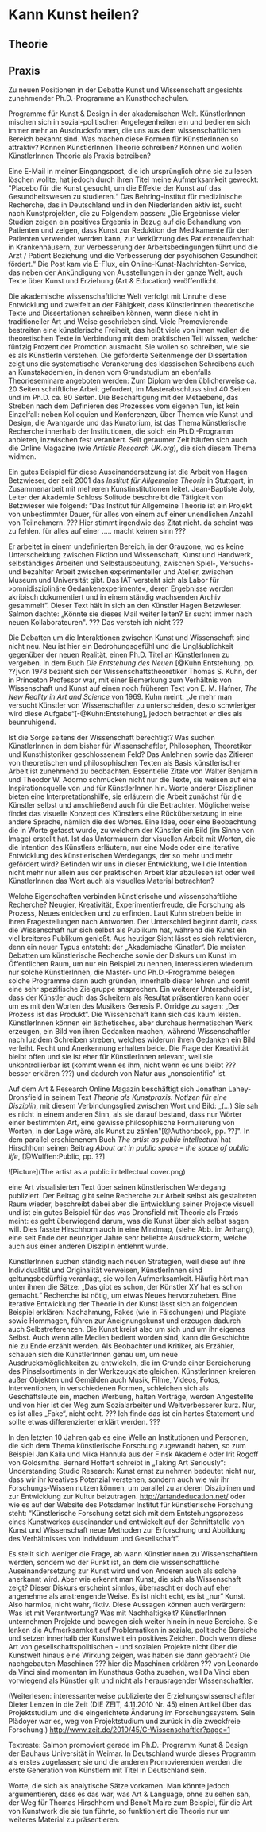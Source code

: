 # Kann Kunst heilen? 

## Theorie

## Praxis
 
Zu neuen Positionen in der Debatte Kunst und Wissenschaft angesichts zunehmender Ph.D.-Programme an Kunsthochschulen.

Programme für Kunst & Design in der akademischen Welt. KünstlerInnen mischen sich in sozial-politischen Angelegenheiten ein und bedienen sich immer 
mehr an Ausdrucksformen, die uns aus dem wissenschaftlichen Bereich bekannt sind. Was machen diese Formen für KünstlerInnen so attraktiv? Können 
KünstlerInnen Theorie schreiben? Können und wollen KünstlerInnen Theorie als Praxis betreiben?

Eine E-Mail in meiner Eingangspost, die ich ursprünglich ohne sie zu lesen löschen wollte, hat jedoch durch ihren Titel meine Aufmerksamkeit 
geweckt: "Placebo für die Kunst gesucht, um die Effekte der Kunst auf das Gesundheitswesen zu studieren.“ Das Behring-Institut für medizinische Recherche, das in 
Deutschland und in den Niederlanden aktiv ist, sucht nach Kunstprojekten, die zu Folgendem passen: „Die Ergebnisse vieler Studien zeigen ein positives Ergebnis in 
Bezug auf die Behandlung von Patienten und zeigen, dass Kunst zur Reduktion der Medikamente für den Patienten verwendet werden kann, zur Verkürzung des
Patientenaufenthalt in Krankenhäusern, zur Verbesserung der Arbeitsbedingungen führt und die Arzt / Patient Beziehung und die Verbesserung der psychischen 
Gesundheit fördert.“ Die Post kam via E-Flux, ein Online-Kunst-Nachrichten-Service, das neben der Ankündigung von Ausstellungen in der ganze Welt, auch Texte 
über Kunst und Erziehung (Art & Education) veröffentlicht. 

Die akademische wissenschaftliche Welt verfolgt mit Unruhe diese Entwicklung und zweifelt an der Fähigkeit, dass KünstlerInnen theoretische Texte und Dissertationen schreiben können, wenn diese nicht in traditioneller Art und Weise geschrieben sind. Viele Promovierende bestreiten eine künstlerische Freiheit, das heißt viele von ihnen wollen die 
theoretischen Texte in Verbindung mit dem praktischen Teil wissen, welcher fünfzig Prozent der Promotion ausmacht. Sie wollen so schreiben, wie sie es als KünstlerIn verstehen. Die geforderte Seitenmenge der Dissertation zeigt uns die systematische Verankerung des klassischen Schreibens auch an Kunstakademien, 
in denen vom Grundstudium an ebenfalls Theorieseminare angeboten werden: Zum Diplom werden üblicherweise ca. 20 Seiten schriftliche Arbeit gefordert, im 
Masterabschluss sind 40 Seiten und im Ph.D. ca. 80 Seiten. Die Beschäftigung mit der Metaebene, das Streben nach dem Definieren des Prozesses vom eigenen 
Tun, ist kein Einzelfall: neben Kolloquien und Konferenzen, über Themen wie Kunst und Design, die Avantgarde und das Kuratorium, ist das Thema künstlerische 
Recherche innerhalb der Institutionen, die solch ein Ph.D.-Programm anbieten, inzwischen fest verankert. Seit geraumer Zeit häufen sich auch die Online Magazine 
(wie *Artistic Research UK.org*), die sich diesem Thema widmen.

Ein gutes Beispiel für diese Auseinandersetzung ist die Arbeit von Hagen Betzwieser, der seit 2001 das *Institut für Allgemeine Theorie* in Stuttgart, in Zusammenarbeit mit 
mehreren Kunstinstitutionen leitet. Jean-Baptiste Joly, Leiter der Akademie Schloss Solitude beschreibt die Tätigkeit von Betzwieser wie folgend: 
“Das Institut für Allgemeine Theorie ist ein Projekt von unbestimmter Dauer, für alles von einem auf einer unendlichen Anzahl von Teilnehmern. ??? Hier stimmt irgendwie das Zitat nicht. da scheint was zu fehlen. für alles auf einer ….. macht keinen sinn ???

Er arbeitet in einem undefinierten Bereich, in der Grauzone, wo es keine Unterscheidung zwischen Fiktion und Wissenschaft, Kunst und Handwerk, 
selbständiges Arbeiten und Selbstausbeutung, zwischen Spiel-, Versuchs- und bezahlter Arbeit zwischen experimenteller und Atelier, zwischen 
Museum und Universität gibt. Das IAT versteht sich als Labor für »omnidisziplinäre Gedankenexperimente«, deren Ergebnisse werden akribisch dokumentiert 
und in einem ständig wachsenden Archiv gesammelt”. Dieser Text hält in sich an den Künstler Hagen Betzwieser. Salmon dachte: „Könnte sie dieses Mail 
weiter leiten? Er sucht immer nach neuen Kollaborateuren". ??? Das versteh ich nicht ???

Die Debatten um die Interaktionen zwischen Kunst und Wissenschaft sind nicht neu. Neu ist hier ein Bedrohungsgefühl und die Ungläublichkeit gegenüber der 
neuen Realität, einen Ph.D. Titel an KünstlerInnen zu vergeben. In dem Buch *Die Entstehung des Neuen* [@Kuhn:Entstehung, pp. ??]von 1978 bezieht sich der 
Wissenschaftstheoretiker Thomas S. Kuhn, der in Princeton Professor war, mit einer Bemerkung zum Verhältnis von Wissenschaft und Kunst auf einen noch früheren 
Text von E. M. Hafner, *The New Reality in Art and Science* von 1969. Kuhn meint: „Je mehr man versucht Künstler von Wissenschaftler zu unterscheiden, 
desto schwieriger wird diese Aufgabe“[-@Kuhn:Entstehung], jedoch betrachtet er dies als beunruhigend.

Ist die Sorge seitens der Wissenschaft berechtigt? Was suchen KünstlerInnen in dem bisher für Wissenschaftler, Philosophen, Theoretiker und Kunsthistoriker 
geschlossenem Feld? Das Anlehnen sowie das Zitieren von theoretischen und philosophischen Texten als Basis künstlerischer Arbeit ist 
zunehmend zu beobachten. Essentielle Zitate von Walter Benjamin und Theodor W. Adorno schmücken nicht nur die Texte, sie weisen auf eine Inspirationsquelle 
von und für KünstlerInnen hin. Worte anderer Disziplinen bieten eine Interpretationshilfe, sie erläutern die Arbeit zunächst für die Künstler selbst und anschließend auch 
für die Betrachter. Möglicherweise findet das visuelle Konzept des Künstlers eine Rückübersetzung in eine andere Sprache, nämlich die des Wortes. Eine Idee, 
oder eine Beobachtung die in Worte gefasst wurde, zu welchem der Künstler ein Bild (im Sinne von Image) erstellt hat. Ist das Untermauern der visuellen Arbeit mit Worten, die die Intention des Künstlers erläutern, nur eine Mode oder eine iterative Entwicklung des künstlerischen Werdegangs, der so mehr und mehr gefördert wird? Befinden wir uns in dieser Entwicklung, weil die Intention nicht mehr nur allein aus der praktischen Arbeit klar abzulesen ist oder weil KünstlerInnen das Wort auch als visuelles Material betrachten?

Welche Eigenschaften verbinden künstlerische und wissenschaftliche Recherche? Neugier, Kreativität, Experimentierfreude, die Forschung als Prozess, 
Neues entdecken und zu erfinden. Laut Kuhn streben beide in ihren Fragestellungen nach Antworten. Der Unterschied beginnt damit, dass die Wissenschaft 
nur sich selbst als Publikum hat, während die Kunst ein viel breiteres Publikum genießt. Aus heutiger Sicht lässt es sich relativieren, denn ein 
neuer Typus entsteht: der „Akademische Künstler“. Die meisten Debatten um künstlerische Recherche sowie der Diskurs um Kunst im Öffentlichen Raum, um nur ein Beispiel zu nennen, interessieren wiederum nur solche KünstlerInnen, die Master- und Ph.D.-Programme belegen solche Programme dann auch gründen, innerhalb dieser lehren und somit eine sehr spezifische Zielgruppe ansprechen. Ein weiterer Unterscheid ist, dass der Künstler 
auch das Scheitern als Resultat präsentieren kann oder um es mit den Worten des Musikers Genesis P. Orridge zu sagen: „Der Prozess ist das Produkt“. Die Wissenschaft 
kann sich das kaum leisten. KünstlerInnen können ein ästhetisches, aber durchaus hermetischen Werk erzeugen, ein Bild von ihren Gedanken machen, während Wissenschaftler 
nach luzidem Schreiben streben, welches widerum ihren Gedanken ein Bild verleiht. Recht und Anerkennung erhalten beide. Die Frage der Kreativität bleibt offen und 
sie ist eher für KünstlerInnen relevant, weil sie unkontrollierbar ist (kommt wenn es ihm, nicht wenn es uns bleibt ??? besser erklären ???) und dadurch von Natur aus „nonscientific“ ist.

Auf dem Art & Research Online Magazin beschäftigt sich Jonathan Lahey-Dronsfield in seinem Text *Theorie als Kunstpraxis: Notizen für eine Disziplin*, 
mit diesem Verbindungsglied zwischen Wort und Bild: „(…) Sie sah es nicht in einem anderen Sinn, als sie darauf bestand, dass nur Wörter einer bestimmten 
Art, eine gewisse philosophische Formulierung von Worten, in der Lage wäre, als Kunst zu zählen"[@Author:book, pp. ??]". In dem parallel
erschienenem Buch *The artist as public intellectual* hat Hirschhorn seinen Beitrag *About art in public space – the space of public life*, [@Wulffen:Public, pp. ??] 

![Picture](The artist as a public iIntellectual cover.png) 

eine Art visualisierten Text über seinen künstlerischen Werdegang publiziert. Der Beitrag gibt seine Recherche zur Arbeit selbst als gestalteten Raum wieder, beschreibt dabei 
aber die Entwicklung seiner Projekte visuell und ist ein gutes Beispiel für das was Dronsfield mit Theorie als Praxis meint: es geht überwiegend 
darum, was die Kunst über sich selbst sagen will. Dies fasste Hirschhorn auch in eine Mindmap, (siehe Abb. im Anhang), eine seit Ende der neunziger Jahre sehr 
beliebte Ausdrucksform, welche auch aus einer anderen Disziplin entlehnt wurde.

KünstlerInnen suchen ständig nach neuen Strategien, weil diese auf ihre Individualität und Originalität verweisen, KünstlerInnen sind geltungsbedürftig veranlagt, 
sie wollen Aufmerksamkeit. Häufig hört man unter ihnen die Sätze: „Das gibt es schon, der Künstler XY hat es schon gemacht.“
Recherche ist nötig, um etwas Neues hervorzuheben. Eine iterative Entwicklung der Theorie in der Kunst lässt sich an folgendem Beispiel erklären: Nachahmung, Fakes 
(wie in Fälschungen) und Plagiate sowie Hommagen, führen zur Aneignungskunst und erzeugen dadurch auch Selbstreferenzen. Die Kunst kreist also um sich und um
ihr eigenes Selbst. Auch wenn alle Medien bedient worden sind, kann die Geschichte nie zu Ende erzählt werden. Als Beobachter und Kritiker, als Erzähler, 
schauen sich die KünstlerInnen genau um, um neue Ausdrucksmöglichkeiten zu entwickeln, die im Grunde einer Bereicherung des Pinselsortiments in der Werkzeugkiste gleichen. 
KünstlerInnen kreieren außer Objekten und Gemälden auch Musik, Filme, Videos, Fotos, Interventionen, in verschiedenen Formen, schleichen sich als Geschäftsleute ein, machen
Werbung, halten Vorträge, werden Angestellte und von hier ist der Weg zum Sozialarbeiter und Weltverbesserer kurz. Nur, es ist alles „Fake“, nicht echt. ??? Ich finde das ist ein hartes Statement und sollte etwas differenzierter erklärt werden. ???

In den letzten 10 Jahren gab es eine Welle an Institutionen und Personen, die sich dem Thema künstlerische Forschung zugewandt haben, so zum Beispiel Jan Kaila 
und Mika Hannula aus der Finsk Akademie oder Irit Rogoff von Goldsmiths. Bernard Hoffert schreibt in „Taking Art Seriously“:
Understanding Studio Research: Kunst ernst zu nehmen bedeutet nicht nur, dass wir ihr
kreatives Potenzial verstehen, sondern auch wie wir ihr Forschungs-Wissen nutzen können, um parallel zu anderen Disziplinen und zur Entwicklung zur Kultur beizutragen.
http://artandeducation.net/ oder wie es auf der Website des Potsdamer Institut für künstlerische Forschung steht: “Künstlerische Forschung setzt sich mit dem
Entstehungsprozess eines Kunstwerkes auseinander und entwickelt auf der Schnittstelle von Kunst und Wissenschaft neue Methoden zur Erforschung und 
Abbildung des Verhältnisses von Individuum und Gesellschaft”.

Es stellt sich weniger die Frage, ab wann KünstlerInnen zu Wissenschaftlern werden, sondern wo der Punkt ist, an dem die wissenschaftliche Auseinandersetzung zur Kunst wird und von Anderen auch als solche anerkannt wird. 
Aber wie erkennt man Kunst, die sich als Wissenschaft zeigt? Dieser Diskurs erscheint sinnlos, überrascht er doch auf eher angenehme als anstrengende Weise. Es ist nicht echt, es ist „nur“ Kunst. Also harmlos, nicht wahr, fiktiv. Diese Aussagen können auch verärgern: Was ist mit Verantwortung? Was mit Nachhaltigkeit? KünstlerInnen unternehmen Projekte und bewegen sich weiter hinein in neue Bereiche. Sie lenken die Aufmerksamkeit auf Problematiken in soziale, politische Bereiche und setzen innerhalb der Kunstwelt ein positives Zeichen. Doch wenn diese Art von gesellschaftspolitischen - und sozialen Projekte nicht über die Kunstwelt hinaus eine Wirkung zeigen, was haben sie dann gebracht? Die nachgebauten Maschinen ??? hier die Maschinen erklären ??? von Leonardo da Vinci sind momentan im Kunsthaus
Gotha zusehen, weil Da Vinci eben vorwiegend als Künstler gilt und nicht als herausragender Wissenschaftler.


(Weiterlesen: interessanterweise publizierte der Erziehungswissenschaftler Dieter Lenzen in die Zeit (DIE ZEIT, 4.11.2010 Nr. 45) einen Artikel über das 
Projektstudium und die eingerichtete Änderung im Forschungssystem. Sein Plädoyer war es, weg von Projektstudium und zurück in die zweckfreie Forschung.) 
http://www.zeit.de/2010/45/C-Wissenschaftler?page=1

Textreste:
Salmon promoviert gerade im Ph.D.-Programm Kunst & Design der Bauhaus Universität in Weimar. In Deutschland wurde dieses Programm als erstes zugelassen; 
sie und die anderen Promovierenden werden die erste Generation von Künstlern mit Titel in Deutschland sein.

Worte, die sich als analytische Sätze vorkamen. Man 
könnte jedoch argumentieren, dass es das war, was Art & Language, ohne zu sehen sah, der Weg für Thomas Hirschhorn und Benoît Maire zum Beispiel, für die Art von 
Kunstwerk die sie tun führte, so funktioniert die Theorie nur um weiteres Material zu präsentieren.

